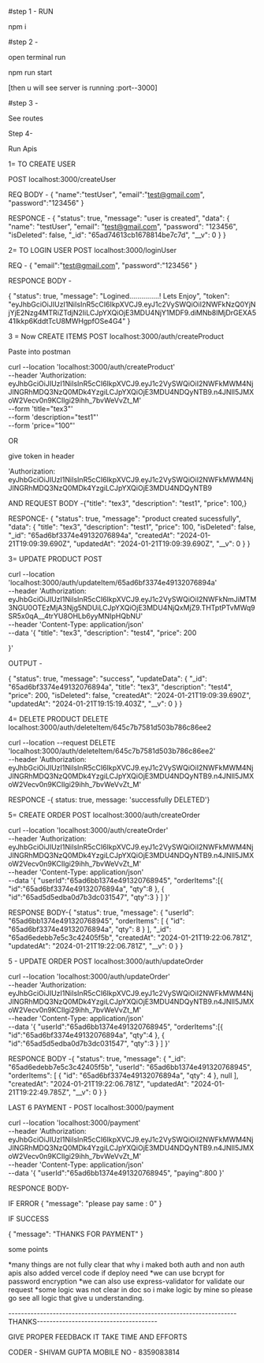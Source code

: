 #step 1 - 
RUN 

npm i

#step 2 - 

open terminal run

npm run start

[then u will see server is running :port--3000]

#step 3 -

See routes 

Step 4-

Run Apis

1=  TO CREATE USER 

POST
localhost:3000/createUser

REQ BODY - {
    "name":"testUser",
    "email":"test@gmail.com",
    "password":"123456"
}

RESPONCE - {
    "status": true,
    "message": "user is created",
    "data": {
        "name": "testUser",
        "email": "test@gmail.com",
        "password": "123456",
        "isDeleted": false,
        "_id": "65ad74613cb1678814be7c7d",
        "__v": 0
    }
}

2= TO LOGIN USER 
POST
localhost:3000/loginUser

REQ - {
    "email":"test@gmail.com",
    "password":"123456"
}

RESPONCE BODY - 

{
    "status": true,
    "message": "Logined...............! Lets Enjoy",
    "token": "eyJhbGciOiJIUzI1NiIsInR5cCI6IkpXVCJ9.eyJ1c2VySWQiOiI2NWFkNzQ0YjNjYjE2Nzg4MTRiZTdjN2IiLCJpYXQiOjE3MDU4NjY1MDF9.diMNb8lMjDrGEXA541lkkp6KddtTcU8MWHgpfOSe4G4"
}


3 = Now CREATE ITEMS 
POST
localhost:3000/auth/createProduct

Paste into postman 

curl --location 'localhost:3000/auth/createProduct' \
--header 'Authorization: eyJhbGciOiJIUzI1NiIsInR5cCI6IkpXVCJ9.eyJ1c2VySWQiOiI2NWFkMWM4NjJlNGRhMDQ3NzQ0MDk4YzgiLCJpYXQiOjE3MDU4NDQyNTB9.n4JNIl5JMXoW2Vecv0n9KCIlgi29ihh_7bvWeVvZt_M' \
--form 'title="tex3"' \
--form 'description="test1"' \
--form 'price="100"'

 
 OR

 give token in header 

'Authorization: eyJhbGciOiJIUzI1NiIsInR5cCI6IkpXVCJ9.eyJ1c2VySWQiOiI2NWFkMWM4NjJlNGRhMDQ3NzQ0MDk4YzgiLCJpYXQiOjE3MDU4NDQyNTB9

AND REQUEST BODY -{"title": "tex3",
        "description": "test1",
        "price": 100,}



RESPONCE- {
    "status": true,
    "message": "product created sucessfully",
    "data": {
        "title": "tex3",
        "description": "test1",
        "price": 100,
        "isDeleted": false,
        "_id": "65ad6bf3374e49132076894a",
        "createdAt": "2024-01-21T19:09:39.690Z",
        "updatedAt": "2024-01-21T19:09:39.690Z",
        "__v": 0
    }
}


3= UPDATE PRODUCT
POST

curl --location 'localhost:3000/auth/updateItem/65ad6bf3374e49132076894a' \
--header 'Authorization: eyJhbGciOiJIUzI1NiIsInR5cCI6IkpXVCJ9.eyJ1c2VySWQiOiI2NWFkNmJiMTM3NGU0OTEzMjA3Njg5NDUiLCJpYXQiOjE3MDU4NjQxMjZ9.THTptPTvMWq9SR5x0qA__4trYU8OHLb6yyMNIpHQbNU' \
--header 'Content-Type: application/json' \
--data '{
    "title": "tex3",
        "description": "test4",
        "price": 200

}'


OUTPUT -

{
    "status": true,
    "message": "success",
    "updateData": {
        "_id": "65ad6bf3374e49132076894a",
        "title": "tex3",
        "description": "test4",
        "price": 200,
        "isDeleted": false,
        "createdAt": "2024-01-21T19:09:39.690Z",
        "updatedAt": "2024-01-21T19:15:19.403Z",
        "__v": 0
    }
}

4= DELETE PRODUCT
DELETE
localhost:3000/auth/deleteItem/645c7b7581d503b786c86ee2

curl --location --request DELETE 'localhost:3000/auth/deleteItem/645c7b7581d503b786c86ee2' \
--header 'Authorization: eyJhbGciOiJIUzI1NiIsInR5cCI6IkpXVCJ9.eyJ1c2VySWQiOiI2NWFkMWM4NjJlNGRhMDQ3NzQ0MDk4YzgiLCJpYXQiOjE3MDU4NDQyNTB9.n4JNIl5JMXoW2Vecv0n9KCIlgi29ihh_7bvWeVvZt_M'


RESPONCE -{ status: true, message: 'successfully DELETED'}


5= CREATE ORDER 
POST
localhost:3000/auth/createOrder

curl --location 'localhost:3000/auth/createOrder' \
--header 'Authorization: eyJhbGciOiJIUzI1NiIsInR5cCI6IkpXVCJ9.eyJ1c2VySWQiOiI2NWFkMWM4NjJlNGRhMDQ3NzQ0MDk4YzgiLCJpYXQiOjE3MDU4NDQyNTB9.n4JNIl5JMXoW2Vecv0n9KCIlgi29ihh_7bvWeVvZt_M' \
--header 'Content-Type: application/json' \
--data '{
"userId":"65ad6bb1374e491320768945",
"orderItems":[{
    "id":"65ad6bf3374e49132076894a",
    "qty":8
},
{
    "id":"65ad5d5edba0d7b3dc031547",
    "qty":3
}
]
}'


RESPONSE BODY-{
    "status": true,
    "message": {
        "userId": "65ad6bb1374e491320768945",
        "orderItems": [
            {
                "id": "65ad6bf3374e49132076894a",
                "qty": 8
            }
        ],
        "_id": "65ad6edebb7e5c3c42405f5b",
        "createdAt": "2024-01-21T19:22:06.781Z",
        "updatedAt": "2024-01-21T19:22:06.781Z",
        "__v": 0
    }
}

5 - UPDATE ORDER
POST
localhost:3000/auth/updateOrder

curl --location 'localhost:3000/auth/updateOrder' \
--header 'Authorization: eyJhbGciOiJIUzI1NiIsInR5cCI6IkpXVCJ9.eyJ1c2VySWQiOiI2NWFkMWM4NjJlNGRhMDQ3NzQ0MDk4YzgiLCJpYXQiOjE3MDU4NDQyNTB9.n4JNIl5JMXoW2Vecv0n9KCIlgi29ihh_7bvWeVvZt_M' \
--header 'Content-Type: application/json' \
--data '{
"userId":"65ad6bb1374e491320768945",
"orderItems":[{
    "id":"65ad6bf3374e49132076894a",
    "qty":4
},
{
    "id":"65ad5d5edba0d7b3dc031547",
    "qty":3
}
]
}'

RESPONCE BODY -{
    "status": true,
    "message": {
        "_id": "65ad6edebb7e5c3c42405f5b",
        "userId": "65ad6bb1374e491320768945",
        "orderItems": [
            {
                "id": "65ad6bf3374e49132076894a",
                "qty": 4
            },
            null
        ],
        "createdAt": "2024-01-21T19:22:06.781Z",
        "updatedAt": "2024-01-21T19:22:49.785Z",
        "__v": 0
    }
}


LAST 6 PAYMENT - 
POST
localhost:3000/payment


curl --location 'localhost:3000/payment' \
--header 'Authorization: eyJhbGciOiJIUzI1NiIsInR5cCI6IkpXVCJ9.eyJ1c2VySWQiOiI2NWFkMWM4NjJlNGRhMDQ3NzQ0MDk4YzgiLCJpYXQiOjE3MDU4NDQyNTB9.n4JNIl5JMXoW2Vecv0n9KCIlgi29ihh_7bvWeVvZt_M' \
--header 'Content-Type: application/json' \
--data '{
    "userId":"65ad6bb1374e491320768945",
    "paying":800
}'

RESPONCE BODY-

IF ERROR
{
    "message": "please pay same : 0"
}

IF SUCCESS 

{
    "message": "THANKS FOR PAYMENT"
}


<!-- -------------------------------------------------------------------------------------------- -->


some points 

*many things are not fully clear that why i maked both auth and non auth apis also added vercel code if deploy need 
*we can use bcrypt for password encryption
*we can also use express-validator for validate our request
*some logic was not clear in doc so i make logic by mine so please go see all logic that give u understanding.


------------------------------------------------------------------------THANKS--------------------------------------

GIVE PROPER FEEDBACK IT TAKE TIME AND EFFORTS

CODER - SHIVAM GUPTA
MOBILE NO - 8359083814
